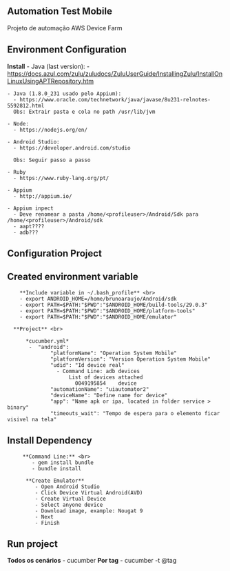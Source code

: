 ## Automation Test Mobile
  Projeto de automação AWS Device Farm


## Environment Configuration
**Install**
    - Java (last version):
      - https://docs.azul.com/zulu/zuludocs/ZuluUserGuide/InstallingZulu/InstallOnLinuxUsingAPTRepository.htm

    - Java (1.8.0_231 usado pelo Appium):
      - https://www.oracle.com/technetwork/java/javase/8u231-relnotes-5592812.html
      Obs: Extrair pasta e cola no path /usr/lib/jvm     

    - Node:
      - https://nodejs.org/en/

    - Android Studio:      
      - https://developer.android.com/studio

      Obs: Seguir passo a passo

    - Ruby
      - https://www.ruby-lang.org/pt/

    - Appium
      - http://appium.io/

    - Appium inpect
      - Deve renomear a pasta /home/<profileuser>/Android/Sdk para /home/<profileuser>/Android/sdk
      - aapt????
      - adb???


## Configuration Project

## Created environment variable
        **Include variable in ~/.bash_profile** <br>
        - export ANDROID_HOME=/home/brunoaraujo/Android/sdk
        - export PATH=$PATH:"$PWD":"$ANDROID_HOME/build-tools/29.0.3"
        - export PATH=$PATH:"$PWD":"$ANDROID_HOME/platform-tools"
        - export PATH=$PATH:"$PWD":"$ANDROID_HOME/emulator"

      **Project** <br>

          *cucumber.yml*
           -  "android":
                  "platformName": "Operation System Mobile"
                  "platformVersion": "Version Operation System Mobile"
                  "udid": "Id device real"
                    - Command Line: adb devices
                        List of devices attached
                          0049195854	device
                  "automationName": "uiautomator2"
                  "deviceName": "Define name for device"
                  "app": "Name apk or ipa, located in folder service > binary"
                  "timeouts_wait": "Tempo de espera para o elemento ficar visivel na tela"

## Install Dependency
         **Command Line:** <br>
            - gem install bundle
            - bundle install

          **Create Emulator**
             - Open Android Studio
             - Click Device Virtual Android(AVD)
             - Create Virtual Device
             - Select anyone device
             - Download image, example: Nougat 9
             - Next
             - Finish

## Run project
  **Todos os cenários**
    - cucumber
  **Por tag**
    - cucumber -t @tag
